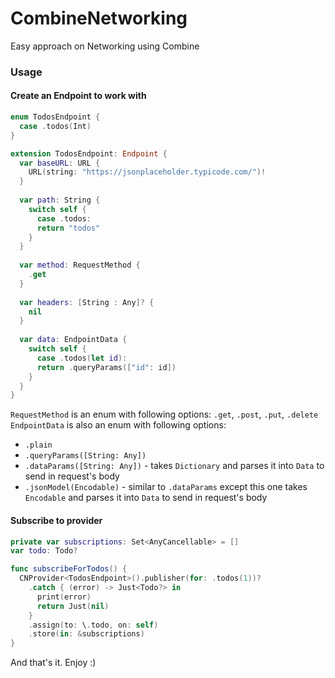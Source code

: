 # CombineNetworking
Easy approach on Networking using Combine

### Usage

#### Create an Endpoint to work with
```Swift
enum TodosEndpoint {
  case .todos(Int)
}

extension TodosEndpoint: Endpoint {
  var baseURL: URL {
    URL(string: "https://jsonplaceholder.typicode.com/")!
  }
	
  var path: String {
    switch self {
      case .todos:
      return "todos"
    }
  }
	
  var method: RequestMethod {
    .get
  }
	
  var headers: [String : Any]? {
    nil
  }
	
  var data: EndpointData {
    switch self {
      case .todos(let id):
      return .queryParams(["id": id])
    }
  }
}
```

`RequestMethod` is an enum with following options: `.get`, `.post`, `.put`, `.delete`
`EndpointData` is also an enum with following options: 
- `.plain`
- `.queryParams([String: Any])`
- `.dataParams([String: Any])` - takes `Dictionary` and parses it into `Data` to send in request's body
- `.jsonModel(Encodable)` - similar to `.dataParams` except this one takes `Encodable` and parses it into `Data` to send in request's body

#### Subscribe to provider

```Swift
private var subscriptions: Set<AnyCancellable> = []
var todo: Todo?

func subscribeForTodos() {
  CNProvider<TodosEndpoint>().publisher(for: .todos(1))?
    .catch { (error) -> Just<Todo?> in
      print(error)
      return Just(nil)
    }
    .assign(to: \.todo, on: self)
    .store(in: &subscriptions)
}
```

And that's it. Enjoy :)
